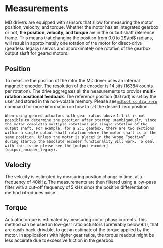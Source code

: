# Measurements

MD drivers are equipped with sensors that allow for measuring the motor position, velocity, and
torque. Whether the motor has an integrated gearbox or not, **the position, velocity, and torque**
are in the output shaft reference frame. This means that changing the position from 0.0 to 2$\\pi$
radians, will result in approximately one rotation of the motor for direct-drive (gearless_legacy)
servos and approximately one rotation of the gearbox output shaft for geared motors.

## Position

To measure the position of the rotor the MD driver uses an internal magnetic encoder. The resolution
of the encoder is 14 bits (16384 counts per rotation). The drive aggregates all the measurements to
provide **multi-rotation positional feedback**. The reference position (0.0 rad) is set by the user
and stored in the non-volatile memory. Please see [`mdtool config zero`](mdtool_config_zero_legacy)
command for more information on how to set the desired zero position.

```{note}
When using geared actuators with gear ratios above 1:1 it is not possible to determine the position after startup unambiguously, since the motor completes multiple rotations per single rotation of the output shaft. For example, for a 2:1 gearbox, there are two sections within a single output shaft rotation where the motor shaft is in the same position. Unless the motor is placed in the wrong “section” during startup the absolute encoder functionality will work. To deal with this issue please see the [output encoder](output_encoder_legacy).
```

## Velocity

The velocity is estimated by measuring position change in time, at a frequency of 40kHz. The
measurements are then filtered using a low-pass filter with a cut-off frequency of 5 kHz since the
position differentiation method introduces noise.

## Torque

Actuator torque is estimated by measuring motor phase currents. This method can be used on low-gear
ratio actuators (preferably below 9:1), that are easily back-drivable, to get an estimate of the
torque applied by the motor. In applications with higher gear ratios, the torque readout might be
less accurate due to excessive friction in the gearbox.
